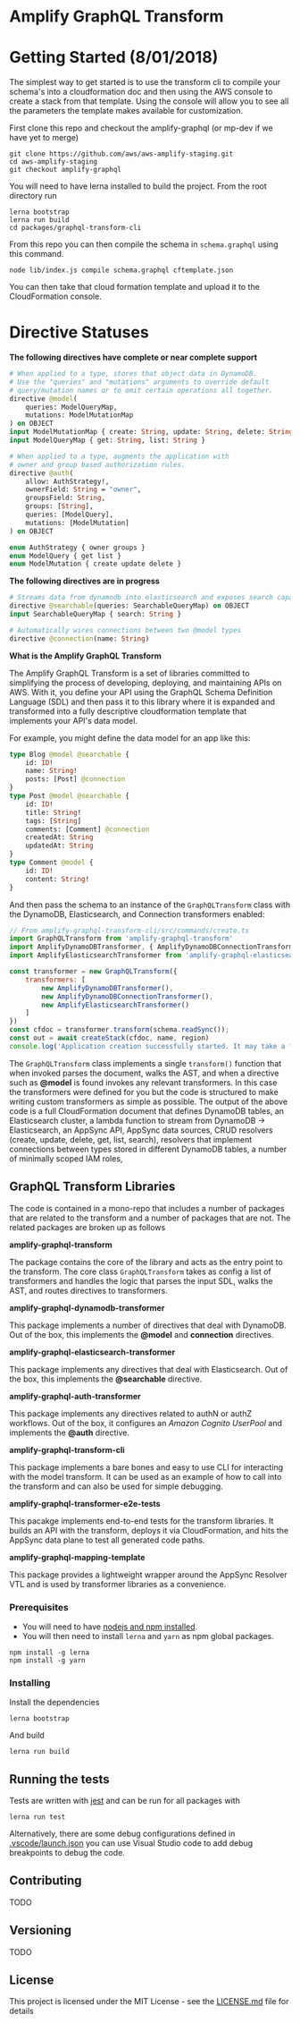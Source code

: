# Amplify GraphQL Transform

# Getting Started (8/01/2018)

The simplest way to get started is to use the transform cli to compile your schema's into
a cloudformation doc and then using the AWS console to create a stack from that template.
Using the console will allow you to see all the parameters the template makes available
for customization.

First clone this repo and checkout the amplify-graphql (or mp-dev if we have yet to merge)

```
git clone https://github.com/aws/aws-amplify-staging.git
cd aws-amplify-staging
git checkout amplify-graphql
```

You will need to have lerna installed to build the project. From the root directory run

```
lerna bootstrap
lerna run build
cd packages/graphql-transform-cli
```

From this repo you can then compile the schema in `schema.graphql` using this command.

```
node lib/index.js compile schema.graphql cftemplate.json
```

You can then take that cloud formation template and upload it to the CloudFormation console.

# Directive Statuses

**The following directives have complete or near complete support**

```graphql
# When applied to a type, stores that object data in DynamoDB.
# Use the "queries" and "mutations" arguments to override default
# query/mutation names or to omit certain operations all together.
directive @model(
    queries: ModelQueryMap, 
    mutations: ModelMutationMap
) on OBJECT
input ModelMutationMap { create: String, update: String, delete: String }
input ModelQueryMap { get: String, list: String }

# When applied to a type, augments the application with
# owner and group based authorization rules.
directive @auth(
    allow: AuthStrategy!,
    ownerField: String = "owner",
    groupsField: String,
    groups: [String],
    queries: [ModelQuery],
    mutations: [ModelMutation]
) on OBJECT

enum AuthStrategy { owner groups }
enum ModelQuery { get list }
enum ModelMutation { create update delete }
```

**The following directives are in progress**

```graphql
# Streams data from dynamodb into elasticsearch and exposes search capabilities.
directive @searchable(queries: SearchableQueryMap) on OBJECT
input SearchableQueryMap { search: String }

# Automatically wires connections between two @model types
directive @connection(name: String)
```



**What is the Amplify GraphQL Transform** 

The Amplify GraphQL Transform is a set of libraries committed to simplifying the process of developing, deploying, and maintaining APIs on AWS. 
With it, you define your API using the GraphQL Schema Definition Language (SDL) and then pass it to this library where it is expanded and transformed into a fully descriptive cloudformation template that implements your API's data model.

For example, you might define the data model for an app like this:

```graphql
type Blog @model @searchable {
    id: ID!
    name: String!
    posts: [Post] @connection
}
type Post @model @searchable {
    id: ID!
    title: String!
    tags: [String]
    comments: [Comment] @connection
    createdAt: String
    updatedAt: String
}
type Comment @model {
    id: ID!
    content: String!
}
```

And then pass the schema to an instance of the `GraphQLTransform` class with the DynamoDB, Elasticsearch, and Connection transformers enabled:

```javascript
// From amplify-graphql-transform-cli/src/commands/create.ts
import GraphQLTransform from 'amplify-graphql-transform'
import AmplifyDynamoDBTransformer, { AmplifyDynamoDBConnectionTransformer } from 'amplify-graphql-dynamodb-transformer'
import AmplifyElasticsearchTransformer from 'amplify-graphql-elasticsearch-transformer'

const transformer = new GraphQLTransform({
    transformers: [
        new AmplifyDynamoDBTransformer(),
        new AmplifyDynamoDBConnectionTransformer(),
        new AmplifyElasticsearchTransformer()
    ]
})
const cfdoc = transformer.transform(schema.readSync());
const out = await createStack(cfdoc, name, region)
console.log('Application creation successfully started. It may take a few minutes to finish.')
```

The `GraphQLTransform` class implements a single `transform()` function that when invoked parses the document, walks the AST, and when a directive such as **@model** is found invokes any relevant transformers. 
In this case the transformers were defined for you but the code is structured to make writing custom transformers as simple as possible. 
The output of the above code is a full CloudFormation document that defines DynamoDB tables, an Elasticsearch cluster, a lambda function to stream from DynamoDB -> Elasticsearch,
an AppSync API, AppSync data sources, CRUD resolvers (create, update, delete, get, list, search), resolvers that implement connections between types stored in different DynamoDB tables, 
a number of minimally scoped IAM roles, 

## GraphQL Transform Libraries

The code is contained in a mono-repo that includes a number of packages that are related to the transform and a number of packages that are not. The related packages are broken up as follows

**amplify-graphql-transform**

The package contains the core of the library and acts as the entry point to the transform. The core class `GraphQLTransform` takes as config a list of transformers and handles the logic that parses the input SDL, walks the AST, and routes directives to transformers.

**amplify-graphql-dynamodb-transformer**

This package implements a number of directives that deal with DynamoDB. Out of the box, this implements the **@model** and **connection** directives.

**amplify-graphql-elasticsearch-transformer**

This package implements any directives that deal with Elasticsearch. Out of the box, this implements the **@searchable** directive.

**amplify-graphql-auth-transformer**

This package implements any directives related to authN or authZ workflows. Out of the box, it configures an *Amazon Cognito UserPool* and implements the **@auth** directive.

**amplify-graphql-transform-cli**

This package implements a bare bones and easy to use CLI for interacting with the model transform. It can be used as an example of how to call into the transform and can also be used for simple debugging.

**amplify-graphql-transformer-e2e-tests**

This pacakge implements end-to-end tests for the transform libraries. It builds an API with the transform, deploys it via CloudFormation, and hits the AppSync data plane to test all generated code paths.

**amplify-graphql-mapping-template**

This package provides a lightweight wrapper around the AppSync Resolver VTL and is used by transformer libraries as a convenience.

### Prerequisites

* You will need to have [nodejs and npm installed](https://nodejs.org/en/download/).
* You will then need to install `lerna` and `yarn` as npm global packages.
```
npm install -g lerna
npm install -g yarn
```

### Installing

Install the dependencies

```
lerna bootstrap
```

And build

```
lerna run build
```

## Running the tests

Tests are written with [jest](https://facebook.github.io/jest/) and can be run for all packages with 

```
lerna run test
```

Alternatively, there are some debug configurations defined in [.vscode/launch.json](./.vscode/launch.json) you can use Visual Studio code to add debug breakpoints to debug the code.

## Contributing

TODO

## Versioning

TODO

## License

This project is licensed under the MIT License - see the [LICENSE.md](LICENSE.md) file for details
